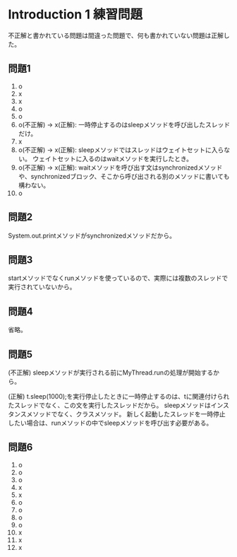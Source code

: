 # Introduction 1 練習問題
不正解と書かれている問題は間違った問題で、何も書かれていない問題は正解した。

## 問題1
1. o
2. x
3. x
4. o
5. o
6. o(不正解) -> x(正解):
一時停止するのはsleepメソッドを呼び出したスレッドだけ。
7. x
8. o(不正解) -> x(正解):
sleepメソッドではスレッドはウェイトセットに入らない。
ウェイトセットに入るのはwaitメソッドを実行したとき。
9. o(不正解) -> x(正解):
waitメソッドを呼び出す文はsynchronizedメソッドや、synchronizedブロック、そこから呼び出される別のメソッドに書いても構わない。
10. o


## 問題2
System.out.printメソッドがsynchronizedメソッドだから。


## 問題3
startメソッドでなくrunメソッドを使っているので、実際には複数のスレッドで実行されていないから。


## 問題4
省略。


## 問題5
(不正解)
sleepメソッドが実行される前にMyThread.runの処理が開始するから。

(正解)
t.sleep(1000);を実行停止したときに一時停止するのは、tに関連付けられたスレッドでなく、この文を実行したスレッドだから。
sleepメソッドはインスタンスメソッドでなく、クラスメソッド。
新しく起動したスレッドを一時停止したい場合は、runメソッドの中でsleepメソッドを呼び出す必要がある。


## 問題6
1. o
2. o
3. o
4. x
5. x
6. o
7. o
8. o
9. o
10. x
11. x
12. x
